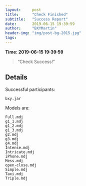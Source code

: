 ```yaml
---
layout:     post
title:      "Check Finished"
subtitle:   "Success Report"
date:       2019-06-15 19:39:59
author:     "BXYMartin"
header-img: "img/post-bg-2015.jpg"
tags:
---
```


**Time: 2019-06-15 19:39:59**

> “Check Success!”


## Details

Successful participants:

```
bxy.jar
```

Models are:

```
Full.mdj
g1_1.mdj
g1_2.mdj
g1_3.mdj
g2.mdj
g3.mdj
g4.mdj
Intense.mdj
Intricate.mdj
iPhone.mdj
Mess.mdj
open-close.mdj
Simple.mdj
Taxi.mdj
Triple.mdj
```

